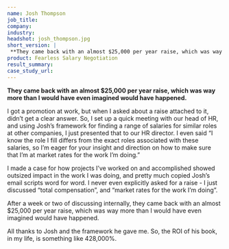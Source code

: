 ```yaml
---
name: Josh Thompson
job_title: 
company: 
industry: 
headshot: josh_thompson.jpg
short_version: |
 **They came back with an almost $25,000 per year raise, which was way more than I would have even imagined would have happened.**
product: Fearless Salary Negotiation
result_summary: 
case_study_url: 
---
```


**They came back with an almost $25,000 per year raise, which was way more than I would have even imagined would have happened.**

I got a promotion at work, but when I asked about a raise attached to it, didn’t get a clear answer. So, I set up a quick meeting with our head of HR, and using Josh’s framework for finding a range of salaries for similar roles at other companies, I just presented that to our HR director. I even said “I know the role I fill differs from the exact roles associated with these salaries, so I’m eager for your insight and direction on how to make sure that I’m at market rates for the work I’m doing.”

I made a case for how projects I’ve worked on and accomplished showed outsized impact in the work I was doing, and pretty much copied Josh’s email scripts word for word. I never even explicitly asked for a raise - I just discussed “total compensation”, and “market rates for the work I’m doing”.

After a week or two of discussing internally, they came back with an almost $25,000 per year raise, which was way more than I would have even imagined would have happened.

All thanks to Josh and the framework he gave me. So, the ROI of his book, in my life, is something like 428,000%.